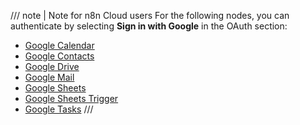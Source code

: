 /// note | Note for n8n Cloud users
For the following nodes, you can authenticate by selecting **Sign in with Google** in the OAuth section: 

* [Google Calendar](/integrations/builtin/app-nodes/n8n-nodes-base.googlecalendar/)
* [Google Contacts](/integrations/builtin/app-nodes/n8n-nodes-base.googlecontacts/)
* [Google Drive](/integrations/builtin/app-nodes/n8n-nodes-base.googledrive/)
* [Google Mail](/integrations/builtin/app-nodes/n8n-nodes-base.gmail/)
* [Google Sheets](/integrations/builtin/app-nodes/n8n-nodes-base.googlesheets/)
* [Google Sheets Trigger](/integrations/builtin/trigger-nodes/n8n-nodes-base.googlesheetstrigger/)
* [Google Tasks](/integrations/builtin/app-nodes/n8n-nodes-base.googletasks/)
///
